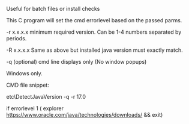 Useful for batch files or install checks

This C program will set the cmd errorlevel based on the passed parms.

-r x.x.x.x minimum required version. Can be 1-4 numbers separated by periods.

-R x.x.x.x Same as above but installed java version must exactly match.

-q (optional) cmd line displays only (No window popups)

Windows only.

CMD file snippet:

 etc\DetectJavaVersion -q -r 17.0
 
 if errorlevel 1 ( explorer https://www.oracle.com/java/technologies/downloads/ && exit)
